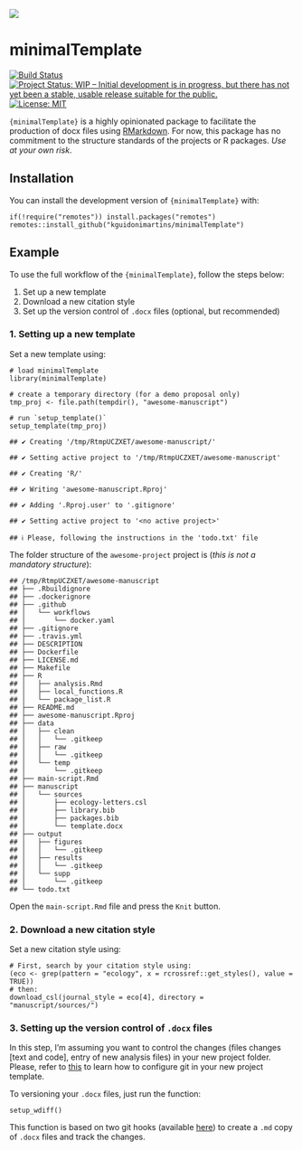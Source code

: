 
![](http://www.textfiles.com/underconstruction/HeHeartlandPark2601underconstructionbar9.gif)

minimalTemplate
===============

[![Build
Status](https://travis-ci.com/kguidonimartins/minimalTemplate.svg?branch=main)](https://travis-ci.com/kguidonimartins/minimalTemplate)
[![Project Status: WIP – Initial development is in progress, but there
has not yet been a stable, usable release suitable for the
public.](https://www.repostatus.org/badges/latest/wip.svg)](https://www.repostatus.org/#wip)
[![License:
MIT](https://img.shields.io/badge/License-MIT-blue.svg)](https://opensource.org/licenses/MIT)

`{minimalTemplate}` is a highly opinionated package to facilitate the
production of docx files using
[RMarkdown](https://rmarkdown.rstudio.com/). For now, this package has
no commitment to the structure standards of the projects or R packages.
*Use at your own risk*.

Installation
------------

You can install the development version of `{minimalTemplate}` with:

    if(!require("remotes")) install.packages("remotes")
    remotes::install_github("kguidonimartins/minimalTemplate")

Example
-------

To use the full workflow of the `{minimalTemplate}`, follow the steps
below:

1.  Set up a new template
2.  Download a new citation style
3.  Set up the version control of `.docx` files (optional, but
    recommended)

### 1. Setting up a new template

Set a new template using:

    # load minimalTemplate
    library(minimalTemplate)

    # create a temporary directory (for a demo proposal only)
    tmp_proj <- file.path(tempdir(), "awesome-manuscript")

    # run `setup_template()`
    setup_template(tmp_proj)

    ## ✔ Creating '/tmp/RtmpUCZXET/awesome-manuscript/'

    ## ✔ Setting active project to '/tmp/RtmpUCZXET/awesome-manuscript'

    ## ✔ Creating 'R/'

    ## ✔ Writing 'awesome-manuscript.Rproj'

    ## ✔ Adding '.Rproj.user' to '.gitignore'

    ## ✔ Setting active project to '<no active project>'

    ## ℹ Please, following the instructions in the 'todo.txt' file

The folder structure of the `awesome-project` project is (*this is not a
mandatory structure*):

    ## /tmp/RtmpUCZXET/awesome-manuscript
    ## ├── .Rbuildignore
    ## ├── .dockerignore
    ## ├── .github
    ## │   └── workflows
    ## │       └── docker.yaml
    ## ├── .gitignore
    ## ├── .travis.yml
    ## ├── DESCRIPTION
    ## ├── Dockerfile
    ## ├── LICENSE.md
    ## ├── Makefile
    ## ├── R
    ## │   ├── analysis.Rmd
    ## │   ├── local_functions.R
    ## │   └── package_list.R
    ## ├── README.md
    ## ├── awesome-manuscript.Rproj
    ## ├── data
    ## │   ├── clean
    ## │   │   └── .gitkeep
    ## │   ├── raw
    ## │   │   └── .gitkeep
    ## │   └── temp
    ## │       └── .gitkeep
    ## ├── main-script.Rmd
    ## ├── manuscript
    ## │   └── sources
    ## │       ├── ecology-letters.csl
    ## │       ├── library.bib
    ## │       ├── packages.bib
    ## │       └── template.docx
    ## ├── output
    ## │   ├── figures
    ## │   │   └── .gitkeep
    ## │   ├── results
    ## │   │   └── .gitkeep
    ## │   └── supp
    ## │       └── .gitkeep
    ## └── todo.txt

Open the `main-script.Rmd` file and press the `Knit` button.

### 2. Download a new citation style

Set a new citation style using:

    # First, search by your citation style using:
    (eco <- grep(pattern = "ecology", x = rcrossref::get_styles(), value = TRUE))
    # then:
    download_csl(journal_style = eco[4], directory = "manuscript/sources/")

### 3. Setting up the version control of `.docx` files

In this step, I’m assuming you want to control the changes (files
changes \[text and code\], entry of new analysis files) in your new
project folder. Please, refer to
[this](https://kbroman.org/github_tutorial/) to learn how to configure
git in your new project template.

To versioning your `.docx` files, just run the function:

    setup_wdiff()

This function is based on two git hooks (available
[here](https://github.com/vigente/gerardus/tree/master/shell-script)) to
create a `.md` copy of `.docx` files and track the changes.
